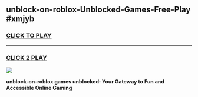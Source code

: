 
## unblock-on-roblox-Unblocked-Games-Free-Play #xmjyb
<h3>
<a href="https://us.freeplayer.one?title=unblock-on-roblox&ref=9M">CLICK TO PLAY</a></h3>
<hr>

<h3>
<a href="https://us.freeplayer.one?title=unblock-on-roblox&ref=9M">CLICK 2 PLAY</a>
  
</h3>

<a href="https://us.freeplayer.one?title=unblock-on-roblox&ref=9M"><img src="https://clearcache.store/games.png"></a>


**unblock-on-roblox games unblocked: Your Gateway to Fun and Accessible Online Gaming**
